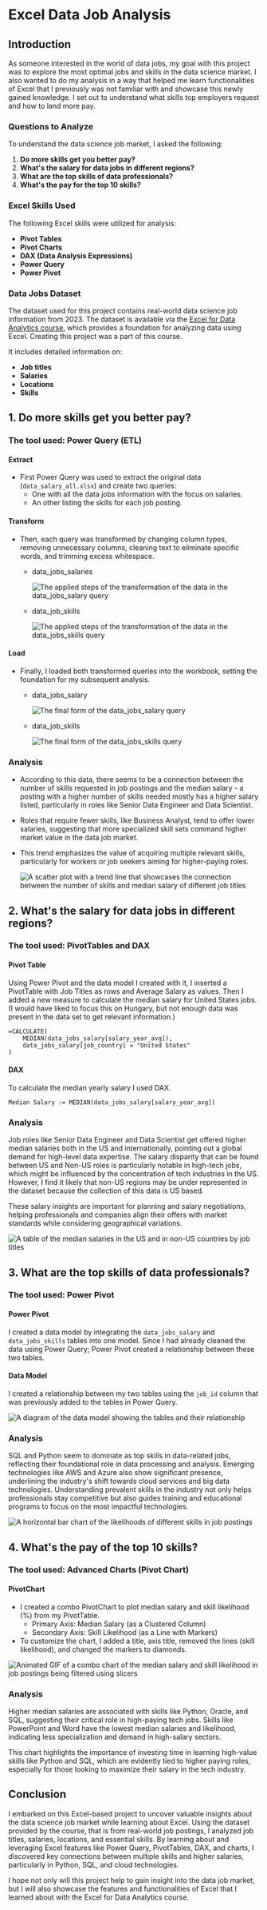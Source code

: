 # Excel Data Job Analysis

## Introduction

As someone interested in the world of data jobs, my goal with this project was to explore the most optimal jobs and skills in the data science market. I also wanted to do my analysis in a way that helped me learn functionalities of Excel that I previously was not familiar with and showcase this newly gained knowledge. I set out to understand what skills top employers request and how to land more pay.

### Questions to Analyze

To understand the data science job market, I asked the following:

1. **Do more skills get you better pay?**
2. **What's the salary for data jobs in different regions?**
3. **What are the top skills of data professionals?**
4. **What's the pay for the top 10 skills?**

### Excel Skills Used

The following Excel skills were utilized for analysis:

- **Pivot Tables**
- **Pivot Charts**
- **DAX (Data Analysis Expressions)**
- **Power Query**
- **Power Pivot**

### Data Jobs Dataset

The dataset used for this project contains real-world data science job information from 2023. The dataset is available via the [Excel for Data Analytics course](https://www.youtube.com/watch?v=pCJ15nGFgVg), which provides a foundation for analyzing data using Excel. Creating this project was a part of this course.

It includes detailed information on:

- **Job titles**
- **Salaries**
- **Locations**
- **Skills**

## 1. Do more skills get you better pay?

### The tool used: Power Query (ETL)

#### Extract

- First Power Query was used to extract the original data (`data_salary_all.xlsx`) and create two queries:
    - One with all the data jobs information with the focus on salaries.
    - An other listing the skills for each job posting.

#### Transform

- Then, each query was transformed by changing column types, removing unnecessary columns, cleaning text to eliminate specific words, and trimming excess whitespace.
    - data_jobs_salaries

        ![The applied steps of the transformation of the data in the data_jobs_salary query](../0_Resources/Images/data_jobs_salary_steps.png)

    - data_job_skills

        ![The applied steps of the transformation of the data in the data_jobs_skills query](../0_Resources/Images/data_jobs_skills_steps.png)

#### Load

- Finally, I loaded both transformed queries into the workbook, setting the foundation for my subsequent analysis.
    - data_jobs_salary

        ![The final form of the data_jobs_salary query](../0_Resources/Images/data_jobs_salary_query.png)

    - data_job_skills

        ![The final form of the data_jobs_skills query](../0_Resources/Images/data_jobs_skills_query.png)

### Analysis

- According to this data, there seems to be a connection between the number of skills requested in job postings and the median salary - a posting with a higher number of skills needed mostly has a higher salary listed, particularly in roles like Senior Data Engineer and Data Scientist.

- Roles that require fewer skills, like Business Analyst, tend to offer lower salaries, suggesting that more specialized skill sets command higher market value in the data job market.

- This trend emphasizes the value of acquiring multiple relevant skills, particularly for workers or job seekers aiming for higher-paying roles.

    ![A scatter plot with a trend line that showcases the connection between the number of skills and median salary of different job titles](../0_Resources/Images/more_skill_more_money_chart.png)

## 2. What's the salary for data jobs in different regions?

### The tool used: PivotTables and DAX

#### Pivot Table

Using Power Pivot and the data model I created with it, I inserted a PivotTable with Job Titles as rows and Average Salary as values. Then I added a new measure to calculate the median salary for United States jobs. (I would have liked to focus this on Hungary, but not enough data was present in the data set to get relevant information.)

```
=CALCULATE(
    MEDIAN(data_jobs_salary[salary_year_avg]),
    data_jobs_salary[job_country] = "United States"
)
```

#### DAX

To calculate the median yearly salary I used DAX.

```
Median Salary := MEDIAN(data_jobs_salary[salary_year_avg])
```

### Analysis

 Job roles like Senior Data Engineer and Data Scientist get offered higher median salaries both in the US and internationally, pointing out a global demand for high-level data expertise. The salary disparity that can be found between US and Non-US roles is particularly notable in high-tech jobs, which might be influenced by the concentration of tech industries in the US. However, I find it likely that non-US regions may be under represented in the dataset because the collection of this data is US based.

 These salary insights are important for planning and salary negotiations, helping professionals and companies align their offers with market standards while considering geographical variations.

![A table of the median salaries in the US and in non-US countries by job titles](../0_Resources/Images/US_non-US_table.png)

## 3. What are the top skills of data professionals?

### The tool used: Power Pivot

#### Power Pivot

I created a data model by integrating the `data_jobs_salary` and `data_jobs_skills` tables into one model. Since I had already cleaned the data using Power Query; Power Pivot created a relationship between these two tables.

#### Data Model

I created a relationship between my two tables using the `job_id` column that was previously added to the tables in Power Query.

![A diagram of the data model showing the tables and their relationship](../0_Resources/Images/data_model_diagram.png)

### Analysis

SQL and Python seem to dominate as top skills in data-related jobs, reflecting their foundational role in data processing and analysis. Emerging technologies like AWS and Azure also show significant presence, underlining the industry's shift towards cloud services and big data technologies. Understanding prevalent skills in the industry not only helps professionals stay competitive but also guides training and educational programs to focus on the most impactful technologies.

![A horizontal bar chart of the likelihoods of different skills in job postings](../0_Resources/Images/skill_likelihood_chart.png)

## 4. What's the pay of the top 10 skills?

### The tool used: Advanced Charts (Pivot Chart)

#### PivotChart

- I created a combo PivotChart to plot median salary and skill likelihood (%) from my PivotTable.
  - Primary Axis: Median Salary (as a Clustered Column)
  - Secondary Axis: Skill Likelihood (as a Line with Markers)
- To customize the chart, I added a title, axis title, removed the lines (skill likelihood), and changed the markers to diamonds.

![Animated GIF of a combo chart of the median salary and skill likelihood in job postings being filtered using slicers](../0_Resources/Images/Excel_Data_Analytics_Salary_Project_2.gif)

### Analysis

Higher median salaries are associated with skills like Python, Oracle, and SQL, suggesting their critical role in high-paying tech jobs. Skills like PowerPoint and Word have the lowest median salaries and likelihood, indicating less specialization and demand in high-salary sectors.

This chart highlights the importance of investing time in learning high-value skills like Python and SQL, which are evidently tied to higher paying roles, especially for those looking to maximize their salary in the tech industry.

## Conclusion

I embarked on this Excel-based project to uncover valuable insights about the data science job market while learning about Excel. Using the dataset provided by the course, that is from real-world job postings, I analyzed job titles, salaries, locations, and essential skills. By learning about and leveraging Excel features like Power Query, PivotTables, DAX, and charts, I discovered key connections between multiple skills and higher salaries, particularly in Python, SQL, and cloud technologies.

I hope not only will this project help to gain insight into the data job market, but I will also showcase the features and functionalities of Excel that I learned about with the Excel for Data Analytics course.